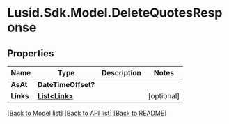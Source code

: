 # Lusid.Sdk.Model.DeleteQuotesResponse
## Properties

Name | Type | Description | Notes
------------ | ------------- | ------------- | -------------
**AsAt** | **DateTimeOffset?** |  | 
**Links** | [**List&lt;Link&gt;**](Link.md) |  | [optional] 

[[Back to Model list]](../README.md#documentation-for-models) [[Back to API list]](../README.md#documentation-for-api-endpoints) [[Back to README]](../README.md)

